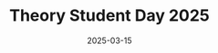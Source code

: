---
title: "Theory Student Day 2025"
collection: talks
type: "Talk"
permalink:
venue: "USTC, Theory Group"
duration: "30 minutes"
date: 2025-03-15
location: "Hefei, Anhui, China"
slidesurl: "https://yixu-cs.github.io/files/Theory%20Student%20Day-SLC.pdf"
excerpt: "Presented an in-depth overview of our work on sublinear algorithms for estimating SLC costs."
---